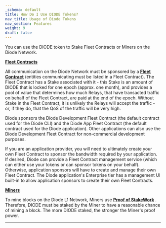```yaml
---
_schema: default
title: How Do I Use DIODE Tokens?
nav_title: Usage of Diode Tokens
nav_section: Features
weight: 9
draft: false
---
```

You can use the DIODE token to Stake Fleet Contracts or Miners on the Diode Network.

**<u>Fleet Contracts</u>**

All communication on the Diode Network must be sponsored by a [**Fleet Contract**](https://network.docs.diode.io/docs/faq/what-is-a-fleet-contract/) (entities communicating must be listed in a Fleet Contract). The Fleet Contract has a Stake associated with it - this Stake is an amount of DIODE that is locked for one epoch (approx. one month), and provides a pool of value that determines how much Relays, that have transacted traffic on behalf of the Fleet Contract, are paid at the end of the epoch. Without Stake in the Fleet Contract, it is unlikely the Relays will accept the traffic - or, if they do, that the QoS of the traffic will be very high.

Diode sponsors the Diode Development Fleet Contract (the default contract used for the Diode CLI) and the Diode App Fleet Contract (the default contract used for the Diode application). Other applications can also use the Diode Development Fleet Contract for non-commercial development purposes.

If you are an application provider, you will need to ultimately create your own Fleet Contract to sponsor the bandwidth required by your application. If desired, Diode can provide a Fleet Contract management service (which can either use your tokens or can sponsor tokens on your behalf). Otherwise, application sponsors will have to create and manage their own Fleet Contract. The Diode application's Enterprise tier has a management UI built-in to allow application sponsors to create their own Fleet Contracts.

**<u>Miners</u>**

To mine blocks on the Diode L1 Network, Miners use <a href="https://diode.io/mining/proof-of-stakework-a-community-vision-19168/" target="_blank" rel="noopener"><strong>Proof of StakeWork</strong></a> . Therefore, DIODE must be staked by the Miner to have a reasonable chance of mining a block. The more DIODE staked, the stronger the Miner's proof power.

---

&nbsp;